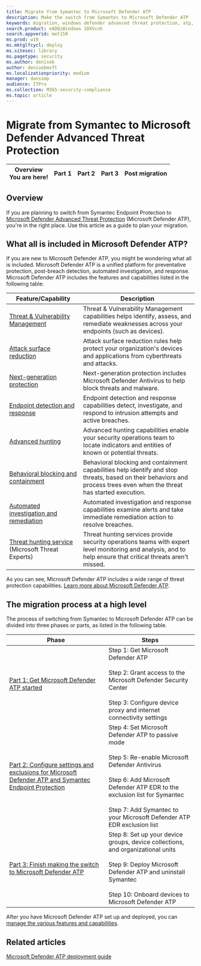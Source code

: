 ```yaml
---
title: Migrate from Symantec to Microsoft Defender ATP
description: Make the switch from Symantec to Microsoft Defender ATP
keywords: migration, windows defender advanced threat protection, atp, edr
search.product: eADQiWindows 10XVcnh
search.appverid: met150
ms.prod: w10
ms.mktglfcycl: deploy
ms.sitesec: library
ms.pagetype: security
ms.author: deniseb
author: denisebmsft
ms.localizationpriority: medium
manager: dansimp
audience: ITPro
ms.collection: M365-security-compliance 
ms.topic: article
---
```


# Migrate from Symantec to Microsoft Defender Advanced Threat Protection

| Overview <br/>You are here! | Part 1 | Part 2 | Part 3 | Post migration |
|--|--|--|--|--|

## Overview

If you are planning to switch from Symantec Endpoint Protection to [Microsoft Defender Advanced Threat Protection](https://docs.microsoft.com/windows/security/threat-protection) (Microsoft Defender ATP), you're in the right place. Use this article as a guide to plan your migration.  

## What all is included in Microsoft Defender ATP?

If you are new to Microsoft Defender ATP, you might be wondering what all is included. Microsoft Defender ATP is a unified platform for preventative protection, post-breach detection, automated investigation, and response. Microsoft Defender ATP includes the features and capabilities listed in the following table:

| Feature/Capability | Description |
|---|---|
| [Threat & Vulnerability Management](https://docs.microsoft.com/windows/security/threat-protection/microsoft-defender-atp/next-gen-threat-and-vuln-mgt) | Threat & Vulnerability Management capabilities helps identify, assess, and remediate weaknesses across your endpoints (such as devices). |
| [Attack surface reduction](https://docs.microsoft.com/windows/security/threat-protection/microsoft-defender-atp/overview-attack-surface-reduction) | Attack surface reduction rules help protect your organization's devices and applications from cyberthreats and attacks. |
| [Next-generation protection](https://docs.microsoft.com/windows/security/threat-protection/windows-defender-antivirus/windows-defender-antivirus-in-windows-10) | Next-generation protection includes Microsoft Defender Antivirus to help block threats and malware. |
| [Endpoint detection and response](https://docs.microsoft.com/windows/security/threat-protection/microsoft-defender-atp/overview-endpoint-detection-response) | Endpoint detection and response capabilities detect, investigate, and respond to intrusion attempts and active breaches.  |
| [Advanced hunting](advanced-hunting-overview.md) | Advanced hunting capabilities enable your security operations team to locate indicators and entities of known or potential threats. |
| [Behavioral blocking and containment](https://docs.microsoft.com/windows/security/threat-protection/microsoft-defender-atp/behavioral-blocking-containment) | Behavioral blocking and containment capabilities help identify and stop threats, based on their behaviors and process trees even when the threat has started execution. |
| [Automated investigation and remediation](https://docs.microsoft.com/windows/security/threat-protection/microsoft-defender-atp/automated-investigations) | Automated investigation and response capabilities examine alerts and take immediate remediation action to resolve breaches. |
| [Threat hunting service](https://docs.microsoft.com/windows/security/threat-protection/microsoft-defender-atp/microsoft-threat-experts) (Microsoft Threat Experts) | Threat hunting services provide security operations teams with expert level monitoring and analysis, and to help ensure that critical threats aren't missed. |

As you can see, Microsoft Defender ATP includes a wide range of threat protection capabilities. [Learn more about Microsoft Defender ATP](https://docs.microsoft.com/windows/security/threat-protection).

## The migration process at a high level

The process of switching from Symantec to Microsoft Defender ATP can be divided into three phases or parts, as listed in the following table. 

|Phase |Steps |
|--|--|
|[Part 1: Get Microsoft Defender ATP started](symantec-to-microsoft-defender-atp-part1.md) |Step 1: Get Microsoft Defender ATP<br/><br/>Step 2: Grant access to the Microsoft Defender Security Center<br/><br/>Step 3: Configure device proxy and internet connectivity settings |
| [Part 2: Configure settings and exclusions for Microsoft Defender ATP and Symantec Endpoint Protection](symantec-to-microsoft-defender-atp-part2.md) |Step 4: Set Microsoft Defender ATP to passive mode<br/><br/>Step 5: Re-enable Microsoft Defender Antivirus <br/><br/>Step 6: Add Microsoft Defender ATP EDR to the exclusion list for Symantec<br/><br/>Step 7: Add Symantec to your Microsoft Defender ATP EDR exclusion list |
| [Part 3: Finish making the switch to Microsoft Defender ATP](symantec-to-microsoft-defender-atp-part3.md) | Step 8: Set up your device groups, device collections, and organizational units<br/><br/>Step 9: Deploy Microsoft Defender ATP and uninstall Symantec<br/><br/>Step 10: Onboard devices to Microsoft Defender ATP |

After you have Microsoft Defender ATP set up and deployed, you can [manage the various features and capabilities](microsoft-defender-atp-post-migration-management.md).


## Related articles

[Microsoft Defender ATP deployment guide](https://docs.microsoft.com/windows/security/threat-protection/microsoft-defender-atp/deployment-phases)


